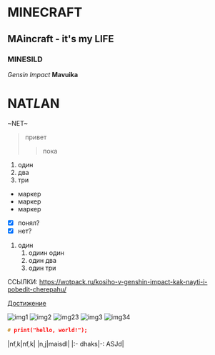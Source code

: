 # MINECRAFT
## MAincraft - it's my LIFE
### MINESILD
*Gensin Impact*
 **Mavuika**
# NAT*L*AN
~NET~
>привет
>>пока

1. один
2. два
3. три

* маркер
* маркер
* маркер

- [x] понял?
- [x] нет?

1. один
   1. одиин один
   2. один два
   3. один три

ССЫЛКИ:
<https://wotpack.ru/kosiho-v-genshin-impact-kak-nayti-i-pobedit-cherepahu/>

[Достижение](https://wotpack.ru/kosiho-v-genshin-impact-kak-nayti-i-pobedit-cherepahu/ "Достижение косихо")

![img1](https://avatars.mds.yandex.net/i?id=4af96bcaf29685058d0344a420234780347ca8d5-5227965-images-thumbs&n=13 "КОТИК")
![img2](https://i.pinimg.com/736x/ff/1b/bf/ff1bbffc7465d6799b47f1686a424d86.jpg)
![img23](https://wallpapers.com/images/hd/green-grass-cute-cat-hd-de37pmurfb12yl3j.jpg)
![img3](https://avatars.mds.yandex.net/i?id=ddde349502acf252c71782dc11f2b9737f816330-16827511-images-thumbs&n=13)
![img34](https://avatars.mds.yandex.net/i?id=41ac93386f29a2f08119e4bd7af3be3df8d1b2b7-16464564-images-thumbs&n=13)


```C
# print("hello, world!");
```
|nf,k|nf,k|
|n,j|maisdl|
|:- dhaks|-: ASJd|
